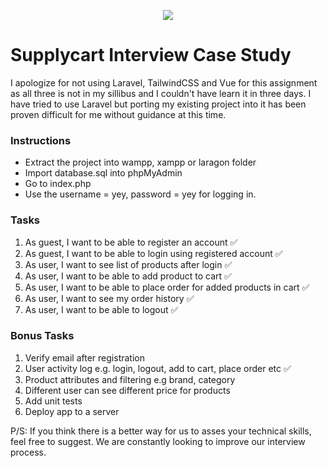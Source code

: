 <p align="center">
    <img align="center" src="https://supplycart.my/wp-content/uploads/2019/09/sc_logo_tm.png">
</p>

# Supplycart Interview Case Study

I apologize for not using Laravel, TailwindCSS and Vue for this assignment as all three is not in my sillibus and I couldn't have learn it in three days. I have tried to use Laravel but porting my existing project into it has been proven difficult for me without guidance at this time. 

### Instructions

- Extract the project into wampp, xampp or laragon folder
- Import database.sql into phpMyAdmin
- Go to index.php
- Use the username = yey, password = yey for logging in.

### Tasks

1. As guest, I want to be able to register an account ✅
2. As guest, I want to be able to login using registered account ✅
3. As user, I want to see list of products after login ✅
4. As user, I want to be able to add product to cart ✅
5. As user, I want to be able to place order for added products in cart ✅
6. As user, I want to see my order history ✅
7. As user, I want to be able to logout ✅

### Bonus Tasks

1. Verify email after registration
2. User activity log e.g. login, logout, add to cart, place order etc ✅
3. Product attributes and filtering e.g brand, category
4. Different user can see different price for products
5. Add unit tests
6. Deploy app to a server


P/S: If you think there is a better way for us to asses your technical skills, feel free to suggest. We are constantly looking to improve our interview process.
